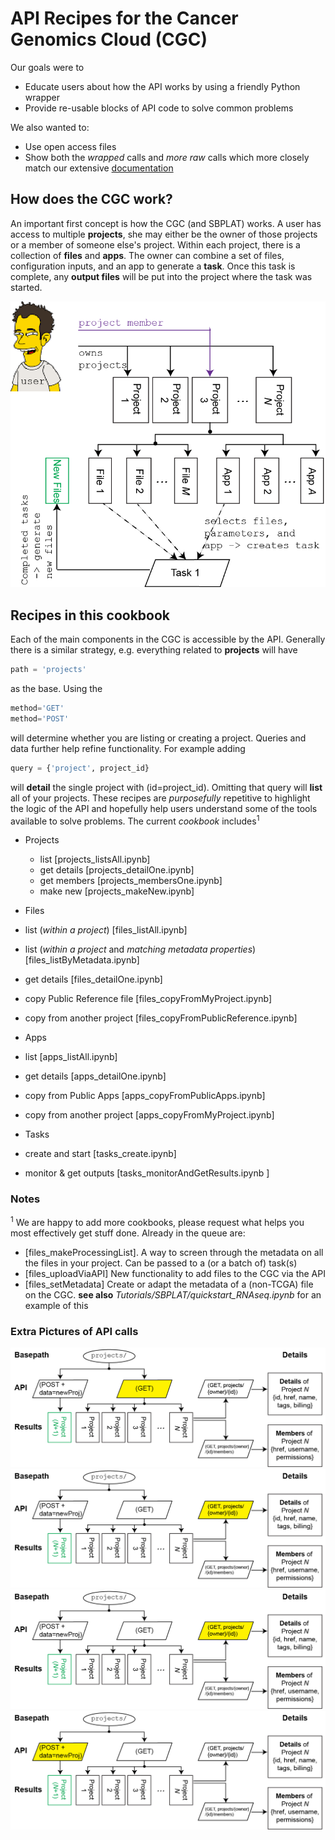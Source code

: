 # API Recipes for the Cancer Genomics Cloud (CGC)
Our  goals were to 

* Educate users about how the API works by using a friendly Python wrapper
* Provide re-usable blocks of API code to solve common problems

We also wanted to:

* Use open access files
* Show both the _wrapped_ calls and _more raw_ calls which more closely match our extensive [documentation](http://docs.cancergenomicscloud.org/docs/the-cgc-api)
 
## How does the CGC work?
An important first concept is how the CGC (and SBPLAT) works. A user has access to multiple **projects**, she may either be the owner of those projects or a member of someone else's project. Within each project, there is a collection of **files** and **apps**. The owner can combine a set of files, configuration inputs, and an app to generate a **task**. Once this task is complete, any **output files** will be put into
the project where the task was started.

![CGC Overview](images/CGC_overview-02.png)

## Recipes in this cookbook
 
Each of the main components in the CGC is accessible by the API. Generally there is a similar strategy, e.g. everything
related to **projects** will have 
```python 
path = 'projects'  
```
as the base. Using the 
```python
method='GET'
method='POST'
```
will determine whether you are listing or creating a project. Queries and data further help refine functionality. For example adding
```python 
query = {'project', project_id}  
```
will **detail** the single project with (id=project\_id). Omitting that query will **list** all of your projects. These recipes are _purposefully_ repetitive to highlight the logic of the API and hopefully help users understand some of the tools available to solve problems. The current _cookbook_ includes<sup>1</sup>

* Projects
  * list [projects_listsAll.ipynb]
  * get details [projects_detailOne.ipynb]
  * get members [projects_membersOne.ipynb]
  * make new [projects_makeNew.ipynb]
  
* Files
 * list (_within a project_) [files_listAll.ipynb]
 * list (_within a project_ and _matching metadata properties_) [files_listByMetadata.ipynb]
 * get details [files_detailOne.ipynb]
 * copy Public Reference file [files_copyFromMyProject.ipynb]
 * copy from another project [files_copyFromPublicReference.ipynb]
 
* Apps
 * list [apps_listAll.ipynb]
 * get details [apps_detailOne.ipynb]
 * copy from Public Apps [apps_copyFromPublicApps.ipynb]
 * copy from another project [apps_copyFromMyProject.ipynb]
 
* Tasks
 * create and start [tasks_create.ipynb]
 * monitor & get outputs [tasks_monitorAndGetResults.ipynb ]

### Notes
<sup>1</sup> We are happy to add more cookbooks, please request what helps you most effectively get stuff done. Already in the queue are:
 
* [files_makeProcessingList]. A way to screen through the metadata on all the files in your project. Can be passed to a (or a batch of) task(s)
* [files_uploadViaAPI] New functionality to add files to the CGC via the API
* [files_setMetadata] Create or adapt the metadata of a (non-TCGA) file on the CGC. **see also** _Tutorials/SBPLAT/quickstart_RNAseq.ipynb_ for an example of this


### Extra Pictures of API calls
![Projects LIST](images/projects_listAll-01.png)
![Project DETAIL](images/projects_getDetails-01.png)
![Project DETAIL](images/projects_getDetails-01.png)
![Project Create](images/projects_addNew-01.png)